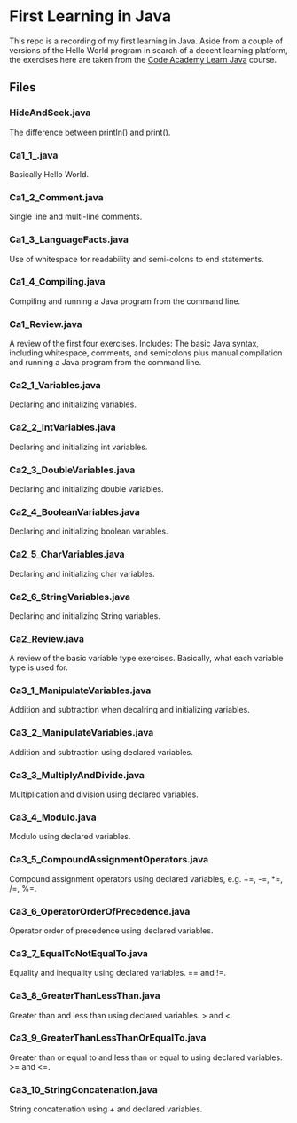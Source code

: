 # First Learning in Java

This repo is a recording of my first learning in Java. Aside from a couple of versions of the Hello World program in search of a decent learning platform, the exercises here are taken from the [Code Academy Learn Java](https://www.codecademy.com/enrolled/courses/learn-java) course.

## Files

### HideAndSeek.java
The difference between println() and print().

### Ca1_1_.java
Basically Hello World.

### Ca1_2_Comment.java
Single line and multi-line comments.

### Ca1_3_LanguageFacts.java
Use of whitespace for readability and semi-colons to end statements.

### Ca1_4_Compiling.java
Compiling and running a Java program from the command line.

### Ca1_Review.java
A review of the first four exercises.
Includes: The basic Java syntax, including whitespace, comments, and semicolons plus manual compilation and running a Java program from the command line.

### Ca2_1_Variables.java
Declaring and initializing variables.

### Ca2_2_IntVariables.java
Declaring and initializing int variables.

### Ca2_3_DoubleVariables.java
Declaring and initializing double variables.

### Ca2_4_BooleanVariables.java
Declaring and initializing boolean variables.

### Ca2_5_CharVariables.java
Declaring and initializing char variables.

### Ca2_6_StringVariables.java
Declaring and initializing String variables.

### Ca2_Review.java
A review of the basic variable type exercises.
Basically, what each variable type is used for.

### Ca3_1_ManipulateVariables.java
Addition and subtraction when decalring and initializing variables.

### Ca3_2_ManipulateVariables.java
Addition and subtraction using declared variables.

### Ca3_3_MultiplyAndDivide.java
Multiplication and division using declared variables.

### Ca3_4_Modulo.java
Modulo using declared variables.

### Ca3_5_CompoundAssignmentOperators.java
Compound assignment operators using declared variables, e.g. +=, -=, *=, /=, %=.

### Ca3_6_OperatorOrderOfPrecedence.java
Operator order of precedence using declared variables.

### Ca3_7_EqualToNotEqualTo.java
Equality and inequality using declared variables. == and !=.

### Ca3_8_GreaterThanLessThan.java
Greater than and less than using declared variables. > and <.

### Ca3_9_GreaterThanLessThanOrEqualTo.java
Greater than or equal to and less than or equal to using declared variables. >= and <=.

### Ca3_10_StringConcatenation.java
String concatenation using + and declared variables.
